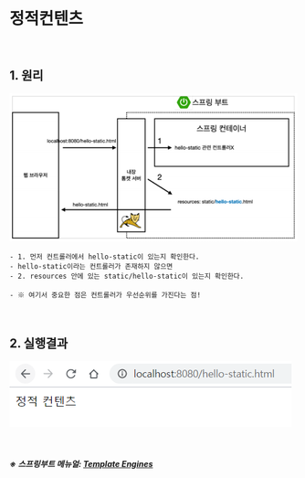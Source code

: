 # 정적컨텐츠

<br> 

## 1. 원리

![spring1](https://github.com/daldalhada/SpringbootRec1/blob/master/image/2-1/spring2.PNG)

    - 1. 먼저 컨트롤러에서 hello-static이 있는지 확인한다. 
    - hello-static이라는 컨트롤러가 존재하지 않으면 
    - 2. resources 안에 있는 static/hello-static이 있는지 확인한다.
    
    - ※ 여기서 중요한 점은 컨트롤러가 우선순위를 가진다는 점!


<br> 

## 2. 실행결과

![spring1](https://github.com/daldalhada/SpringbootRec1/blob/master/image/2-1/spring1.PNG)

<br>

##### ※ 스프링부트 메뉴얼: [Template Engines](https://docs.spring.io/spring-boot/docs/current/reference/html/spring-boot-features.html#boot-features-spring-mvc-static-content)